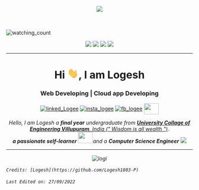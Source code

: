 
<p align="center">
    <img src="https://s27389.pcdn.co/wp-content/uploads/2019/08/AdobeStock_244675452.jpeg" height="200"/>
  </p>
  <br>
  
  <p align="left"> 
  <img src="https://komarev.com/ghpvc/?username=Logesh1803-P&color=brightgreen" alt="watching_count" />
   </p>
   <p align="center">
  <img src="https://img.shields.io/badge/Age-20-blue" />
    <img src="https://img.shields.io/badge/Focus-Web%20Developing-brightgreen" />
    <img src="https://img.shields.io/badge/Lives-India-success" />
    <img src="https://img.shields.io/badge/Languages-English%20%26%20Tamil-brightgreen" />
  </p>
  <hr>
  <h1 align="center">Hi <img src="https://raw.githubusercontent.com/ABSphreak/ABSphreak/master/gifs/Hi.gif" width="30px">, I am Logesh </h1>
  <h3 align="center">Web Developing | Cloud app Developing </h3>
  <p align="center">
    <div align="center">
        <a href="https://www.linkedin.com/feed/" target="blank"><img align="center" src="https://cdn-icons-png.flaticon.com/512/3488/3488338.png" alt="linked_Logee" height="30" width="40" /></a>  
  <a href="https://www.instagram.com/logesh_183/" target="blank"><img align="center" src="https://cdn-icons-png.flaticon.com/512/2111/2111463.png" alt="insta_logee" height="30" width="40" /></a>
  <a href="https://www.facebook.com/logesh.palani.9026/" target="blank"><img align="center" src="https://cdn-icons-png.flaticon.com/512/2504/2504903.png" alt="fb_logee" height="30" width="40" /></a>
  <a href = "mailto: logesh.ucev@gmail.com"><img align="center" src="https://cdn-icons-png.flaticon.com/512/2504/2504727.png" height="30" width="40" /></a>
    </div>
  
  </p>
  </p>
  
  
  
  <p align="center">
    <em>
      Hello, I am Logesh a <b>final year</b> undergraduate from <a href="https://www.aucev.edu.in"> <b>University Collage of Engineering Villupuram</b>, India (" Wisdom is all wealth ")</a>. <br>
      <b>a passionate self-learner</b> <img src="https://cdn-icons-png.flaticon.com/512/7075/7075302.png" width="40px" height="30">and a <b>Computer Science Engineer</b>&nbsp;<img src="https://cdn-icons-png.flaticon.com/512/5065/5065181.png" width="36px">
    <br>
    <hr>
    <div align="center">
      <img align="center" src="https://github-readme-stats.vercel.app/api?username=Logesh1803-P&theme=nightowl&show_icons=true" alt="logi" width="410" />
    </div>

   
    
    Credits: [Logesh](https://github.com/Logesh1803-P)
  
    Last Edited on: 27/09/2022
